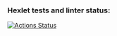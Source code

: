 ### Hexlet tests and linter status:
[![Actions Status](https://github.com/Mumin178/frontend-project-44/actions/workflows/hexlet-check.yml/badge.svg)](https://github.com/Mumin178/frontend-project-44/actions)